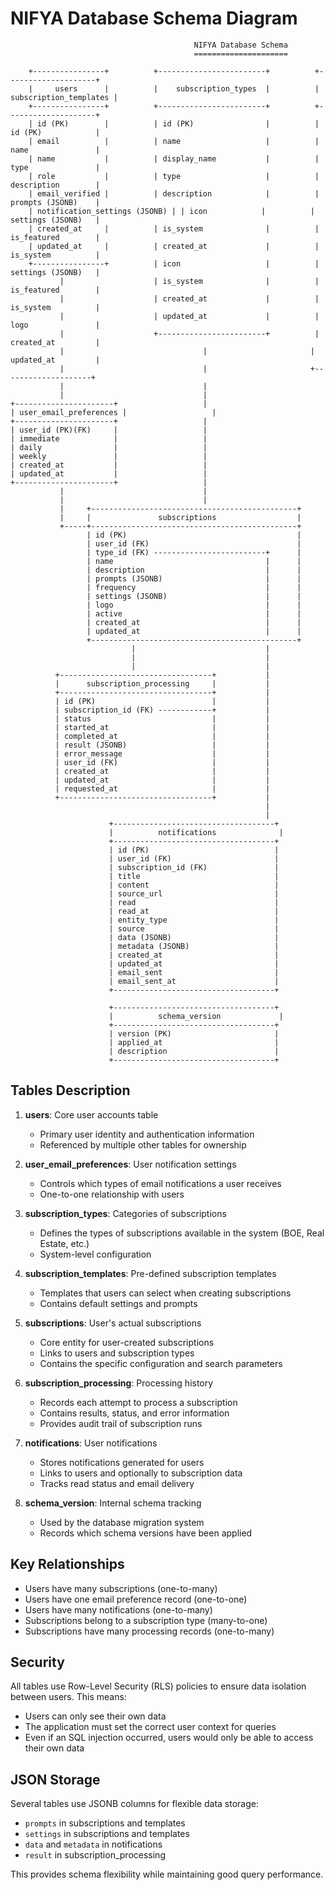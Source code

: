 # NIFYA Database Schema Diagram

```
                                         NIFYA Database Schema
                                         =====================

    +----------------+          +------------------------+          +--------------------+
    |     users      |          |    subscription_types  |          | subscription_templates |
    +----------------+          +------------------------+          +--------------------+
    | id (PK)        |          | id (PK)                |          | id (PK)            |
    | email          |          | name                   |          | name               |
    | name           |          | display_name           |          | type               |
    | role           |          | type                   |          | description        |
    | email_verified |          | description            |          | prompts (JSONB)    |
    | notification_settings (JSONB) | | icon            |          | settings (JSONB)   |
    | created_at     |          | is_system              |          | is_featured        |
    | updated_at     |          | created_at             |          | is_system          |
    +----------------+          | icon                   |          | settings (JSONB)   |
           |                    | is_system              |          | is_featured        |
           |                    | created_at             |          | is_system          |
           |                    | updated_at             |          | logo               |
           |                    +------------------------+          | created_at         |
           |                               |                       | updated_at         |
           |                               |                       +--------------------+
           |                               |
           |                               |
+----------------------+                   |
| user_email_preferences |                   |
+----------------------+                   |
| user_id (PK)(FK)     |                   |
| immediate            |                   |
| daily                |                   |
| weekly               |                   |
| created_at           |                   |
| updated_at           |                   |
+----------------------+                   |
           |                               |
           |                               |
           |     +----------------------------------------------+
           |     |               subscriptions                  |
           +-----+----------------------------------------------+
                 | id (PK)                                      |
                 | user_id (FK)                                 |
                 | type_id (FK) -------------------------+      |
                 | name                                  |      |
                 | description                           |      |
                 | prompts (JSONB)                       |      |
                 | frequency                             |      |
                 | settings (JSONB)                      |      |
                 | logo                                  |      |
                 | active                                |      |
                 | created_at                            |      |
                 | updated_at                            |      |
                 +----------------------------------------------+
                           |                             |
                           |                             |
                           |                             |
          +----------------------------------+           |
          |      subscription_processing     |           |
          +----------------------------------+           |
          | id (PK)                          |           |
          | subscription_id (FK) ------------+           |
          | status                           |           |
          | started_at                       |           |
          | completed_at                     |           |
          | result (JSONB)                   |           |
          | error_message                    |           |
          | user_id (FK)                     |           |
          | created_at                       |           |
          | updated_at                       |           |
          | requested_at                     |           |
          +----------------------------------+           |
                                                         |
                                                         |
                      +------------------------------------+
                      |          notifications              |
                      +------------------------------------+
                      | id (PK)                            |
                      | user_id (FK)                       |
                      | subscription_id (FK)               |
                      | title                              |
                      | content                            |
                      | source_url                         |
                      | read                               |
                      | read_at                            |
                      | entity_type                        |
                      | source                             |
                      | data (JSONB)                       |
                      | metadata (JSONB)                   |
                      | created_at                         |
                      | updated_at                         |
                      | email_sent                         |
                      | email_sent_at                      |
                      +------------------------------------+

                      +------------------------------------+
                      |          schema_version             |
                      +------------------------------------+
                      | version (PK)                       |
                      | applied_at                         |
                      | description                        |
                      +------------------------------------+
```

## Tables Description

1. **users**: Core user accounts table
   - Primary user identity and authentication information
   - Referenced by multiple other tables for ownership

2. **user_email_preferences**: User notification settings
   - Controls which types of email notifications a user receives
   - One-to-one relationship with users

3. **subscription_types**: Categories of subscriptions
   - Defines the types of subscriptions available in the system (BOE, Real Estate, etc.)
   - System-level configuration

4. **subscription_templates**: Pre-defined subscription templates
   - Templates that users can select when creating subscriptions
   - Contains default settings and prompts

5. **subscriptions**: User's actual subscriptions
   - Core entity for user-created subscriptions
   - Links to users and subscription types
   - Contains the specific configuration and search parameters

6. **subscription_processing**: Processing history
   - Records each attempt to process a subscription
   - Contains results, status, and error information
   - Provides audit trail of subscription runs

7. **notifications**: User notifications
   - Stores notifications generated for users
   - Links to users and optionally to subscription data
   - Tracks read status and email delivery

8. **schema_version**: Internal schema tracking
   - Used by the database migration system
   - Records which schema versions have been applied

## Key Relationships

- Users have many subscriptions (one-to-many)
- Users have one email preference record (one-to-one)
- Users have many notifications (one-to-many)
- Subscriptions belong to a subscription type (many-to-one)
- Subscriptions have many processing records (one-to-many)

## Security

All tables use Row-Level Security (RLS) policies to ensure data isolation between users. This means:

- Users can only see their own data
- The application must set the correct user context for queries
- Even if an SQL injection occurred, users would only be able to access their own data

## JSON Storage

Several tables use JSONB columns for flexible data storage:
- `prompts` in subscriptions and templates
- `settings` in subscriptions and templates
- `data` and `metadata` in notifications
- `result` in subscription_processing

This provides schema flexibility while maintaining good query performance.